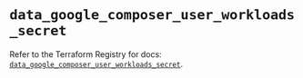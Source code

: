 # `data_google_composer_user_workloads_secret`

Refer to the Terraform Registry for docs: [`data_google_composer_user_workloads_secret`](https://registry.terraform.io/providers/hashicorp/google-beta/6.49.2/docs/data-sources/google_composer_user_workloads_secret).
